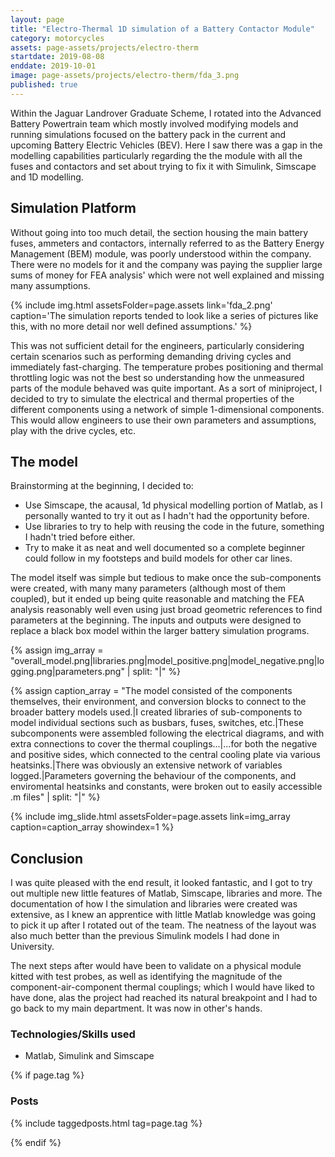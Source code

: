 ```yaml
---
layout: page
title: "Electro-Thermal 1D simulation of a Battery Contactor Module"
category: motorcycles
assets: page-assets/projects/electro-therm
startdate: 2019-08-08
enddate: 2019-10-01
image: page-assets/projects/electro-therm/fda_3.png
published: true
---
```


Within the Jaguar Landrover Graduate Scheme, I rotated into the Advanced Battery Powertrain team which mostly involved modifying models and running simulations focused on the battery pack in the current and upcoming Battery Electric Vehicles (BEV). Here I saw there was a gap in the modelling capabilities particularly regarding the the module with all the fuses and contactors and set about trying to fix it with Simulink, Simscape and 1D modelling.

## Simulation Platform
Without going into too much detail, the section housing the main battery fuses, ammeters and contactors, internally referred to as the Battery Energy Management (BEM) module, was poorly understood within the company. There were no models for it and the company was paying the supplier large sums of money for FEA analysis' which were not well explained and missing many assumptions.

{% include img.html assetsFolder=page.assets link='fda_2.png' caption='The simulation reports tended to look like a series of pictures like this, with no more detail nor well defined assumptions.' %}

This was not sufficient detail for the engineers, particularly considering certain scenarios such as performing demanding driving cycles and immediately fast-charging. The temperature probes positioning and thermal throttling logic was not the best so understanding how the unmeasured parts of the module behaved was quite important. As a sort of miniproject, I decided to try to simulate the electrical and thermal properties of the different components using a network of simple 1-dimensional components. This would allow engineers to use their own parameters and assumptions, play with the drive cycles, etc.


## The model
Brainstorming at the beginning, I decided to:
- Use Simscape, the acausal, 1d physical modelling portion of Matlab, as I personally wanted to try it out as I hadn't had the opportunity before.
- Use libraries to try to help with reusing the code in the future, something I hadn't tried before either.
- Try to make it as neat and well documented so a complete beginner could follow in my footsteps and build models for other car lines.

The model itself was simple but tedious to make once the sub-components were created, with many many parameters (although most of them coupled), but it ended up being quite reasonable and matching the FEA analysis reasonably well even using just broad geometric references to find parameters at the beginning. The inputs and outputs were designed to replace a black box model within the larger battery simulation programs.

{% assign img_array = "overall_model.png|libraries.png|model_positive.png|model_negative.png|logging.png|parameters.png" | split: "|" %}

{% assign caption_array = "The model consisted of the components themselves, their environment, and conversion blocks to connect to the broader battery models used.|I created libraries of sub-components to model individual sections such as busbars, fuses, switches, etc.|These subcomponents were assembled following the electrical diagrams, and with extra connections to cover the thermal couplings...|...for both the negative and positive sides, which connected to the central cooling plate via various heatsinks.|There was obviously an extensive network of variables logged.|Parameters governing the behaviour of the components, and enviromental heatsinks and constants, were broken out to easily accessible .m files" | split: "|" %}

{% include img_slide.html assetsFolder=page.assets link=img_array caption=caption_array showindex=1 %}

## Conclusion
I was quite pleased with the end result, it looked fantastic, and I got to try out multiple new little features of Matlab, Simscape, libraries and more. The documentation of how I the simulation and libraries were created was extensive, as I knew an apprentice with little Matlab knowledge was going to pick it up after I rotated out of the team. The neatness of the layout was also much better than the previous Simulink models I had done in University.

The next steps after would have been to validate on a physical module kitted with test probes, as well as identifying the magnitude of the component-air-component thermal couplings; which I would have liked to have done, alas the project had reached its natural breakpoint and I had to go back to my main department. It was now in other's hands.

### Technologies/Skills used
 - Matlab, Simulink and Simscape

{% if page.tag %}
### Posts
{% include taggedposts.html tag=page.tag %}

{% endif %}
